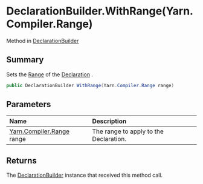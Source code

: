 # DeclarationBuilder.WithRange(Yarn.Compiler.Range)

Method in [DeclarationBuilder](/api/csharp/yarn.compiler.declarationbuilder.md)

## Summary


Sets the  <a href="yarn.compiler.declaration.range.md">Range</a>  of the  <a href="yarn.compiler.declarationbuilder.declaration.md">Declaration</a> .


```csharp
public DeclarationBuilder WithRange(Yarn.Compiler.Range range)
```

## Parameters

|Name|Description|
|:---|:---|
|[Yarn.Compiler.Range](/api/csharp/yarn.compiler.range.md) range|The range to apply to the Declaration.|

## Returns

The  <a href="yarn.compiler.declarationbuilder.md">DeclarationBuilder</a>  instance that received
this method call.

